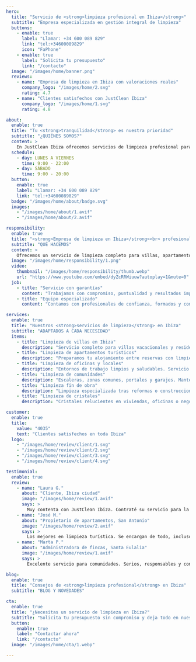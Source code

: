 ```yaml
---
hero:
  title: "Servicio de <strong>limpieza profesional en Ibiza</strong>"
  subtitle: "Empresa especializada en gestión integral de limpieza"
  buttons:
    - enable: true
      label: "Llamar: +34 600 089 829"
      link: "tel:+34600089829"
      icon: "FaPhone"
    - enable: true
      label: "Solicita tu presupuesto"
      link: "/contacto"
  image: "/images/home/banner.png"
  reviews:
    - name: "Empresa de limpieza en Ibiza con valoraciones reales"
      company_logo: "/images/home/2.svg"
      rating: 4.7
    - name: "Clientes satisfechos con JustClean Ibiza"
      company_logo: "/images/home/1.svg"
      rating: 4.8

about:
  enable: true
  title: "Tu <strong>tranquilidad</strong> es nuestra prioridad"
  subtitle: "¿QUIÉNES SOMOS?"
  content: >
    En JustClean Ibiza ofrecemos servicios de limpieza profesional para particulares, empresas, comunidades y alojamientos turísticos en toda la isla. Nos encargamos de todo: planificación, materiales, ejecución y supervisión. Tú no te preocupas por nada, nosotros lo dejamos todo impecable.
  schedule:
    - day: LUNES A VIERNES
      time: 9:00 - 22:00
    - day: SÁBADO
      time: 9:00 - 20:00
  button:
    enable: true
    label: "Llamar: +34 600 089 829"
    link: "tel:+34600089829"
  badge: "/images/home/about/badge.svg"
  images:
    - "/images/home/about/1.avif"
    - "/images/home/about/2.avif"

responsibility:
  enable: true
  title: "<strong>Empresa de limpieza en Ibiza</strong><br> profesional y confiable"
  subtitle: "QUÉ HACEMOS"
  content: >
    Ofrecemos un servicio de limpieza completo para villas, apartamentos turísticos, oficinas,<br> locales, comunidades y fin de obra en Ibiza. Nuestro equipo lleva todos los productos <br> y materiales necesarios, y se encarga de cada detalle para que el cliente no tenga que  <br> preocuparse por nada.
  image: "/images/home/responsibility/1.png"
  video:
    thumbnail: "/images/home/responsibility/thumb.webp"
    url: "https://www.youtube.com/embed/dyZcRRWiuuw?autoplay=1&mute=0"
  job:
    - title: "Servicio con garantías"
      content: "Trabajamos con compromiso, puntualidad y resultados impecables. Limpieza profesional sin preocupaciones."
    - title: "Equipo especializado"
      content: "Contamos con profesionales de confianza, formados y con experiencia en todo tipo de limpieza en Ibiza."

services:
  enable: true
  title: "Nuestros <strong>servicios de limpieza</strong> en Ibiza"
  subtitle: "ADAPTADOS A CADA NECESIDAD"
  items:
    - title: "Limpieza de villas en Ibiza"
      description: "Servicio completo para villas vacacionales y residencias de lujo. Puntualidad, materiales incluidos y resultados impecables."
    - title: "Limpieza de apartamentos turísticos"
      description: "Preparamos tu alojamiento entre reservas con limpieza a fondo, reposición de amenities y revisión final."
    - title: "Limpieza de oficinas y locales"
      description: "Entornos de trabajo limpios y saludables. Servicio flexible, profesional y discreto en toda Ibiza."
    - title: "Limpieza de comunidades"
      description: "Escaleras, zonas comunes, portales y garajes. Mantenimiento periódico para comunidades y fincas."
    - title: "Limpieza fin de obra"
      description: "Limpieza especializada tras reformas o construcciones. Eliminamos polvo, restos y suciedad."
    - title: "Limpieza de cristales"
      description: "Cristales relucientes en viviendas, oficinas o negocios. Herramientas y productos específicos incluidos."

customer:
  enable: true
  title:
    value: "4035"
    text: "Clientes satisfechos en toda Ibiza"
  logo:
    - "/images/home/review/client/1.svg"
    - "/images/home/review/client/2.svg"
    - "/images/home/review/client/3.svg"
    - "/images/home/review/client/4.svg"

testimonial:
  enable: true
  review:
    - name: "Laura G."
      about: "Cliente, Ibiza ciudad"
      image: "/images/home/review/1.avif"
      says: >
        Muy contenta con JustClean Ibiza. Contraté su servicio para la limpieza de una villa vacacional y el resultado fue impecable. Puntuales, organizados y muy profesionales. ¡Repetiré sin duda!
    - name: "José M."
      about: "Propietario de apartamentos, San Antonio"
      image: "/images/home/review/2.avif"
      says: >
        Los mejores en limpieza turística. Se encargan de todo, incluso reponen amenities. Mis huéspedes siempre encuentran el apartamento perfecto. ¡Gracias!
    - name: "Marta P."
      about: "Administradora de fincas, Santa Eulalia"
      image: "/images/home/review/1.avif"
      says: >
        Excelente servicio para comunidades. Serios, responsables y con buena comunicación. Mis vecinos están encantados.

blog:
  enable: true
  title: "Consejos de <strong>limpieza profesional</strong> en Ibiza"
  subtitle: "BLOG Y NOVEDADES"

cta:
  enable: true
  title: "¿Necesitas un servicio de limpieza en Ibiza?"
  subtitle: "Solicita tu presupuesto sin compromiso y deja todo en nuestras manos."
  button:
    enable: true
    label: "Contactar ahora"
    link: "/contacto"
  image: "/images/home/cta/1.webp"

---
```

 